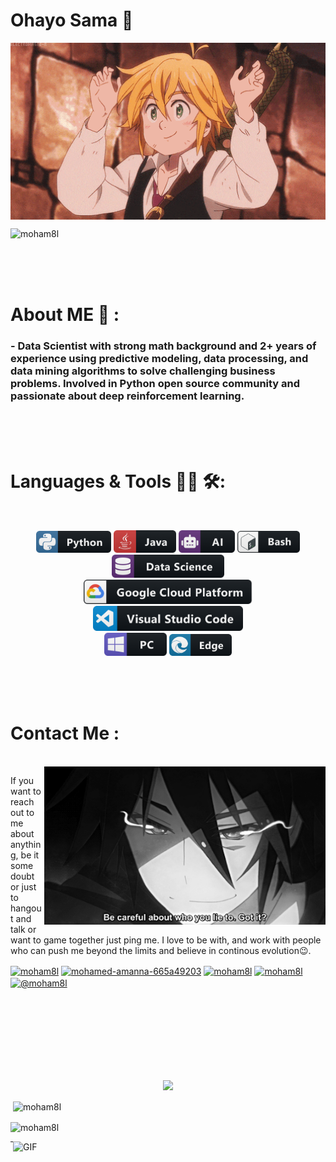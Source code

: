 # Ohayo Sama 👋

<div align="center">
<img hight="300" width="700" alt="GIF" align="center" src="https://github.com/moham8l/moham8l/blob/main/assets/208593.gif">
</div>
<p align="left"> <img src="https://komarev.com/ghpvc/?username=moham8l&label=Profile%20views&color=0e75b6&style=flat" alt="moham8l" /> </p>
</br>
</br>
</br>


# About ME 💬 :

### - Data Scientist with strong math background and 2+ years of experience using predictive modeling, data processing, and data mining algorithms to solve challenging business problems. Involved in Python open source community and passionate about deep reinforcement learning.


</br>
</br>
</br>



# Languages & Tools 👨‍💻 🛠:
</br>

<p align="center">

<!-- For more icons please follow  https://github.com/MikeCodesDotNET/ColoredBadges -->
<img src="https://github.com/moham8l/moham8l/blob/main/assets/icons/python.png" alt="python" width="120" hight="50">
<img src="https://github.com/moham8l/moham8l/blob/main/assets/icons/java.png" alt="java"  width="100" hight="50">
<img src="https://github.com/moham8l/moham8l/blob/main/assets/icons/ai.png" alt="AI" width="90" hight="50">
<img src="https://github.com/moham8l/moham8l/blob/main/assets/icons/bash.png" alt="bash" width="100" hight="50">
<img src="https://github.com/moham8l/moham8l/blob/main/assets/icons/datascience.png" alt="datascience" width="180" hight="50">
</br>
<img src="https://github.com/moham8l/moham8l/blob/main/assets/icons/google_cloud_platform.png" alt="google_cloud_platform" width="270" hight="50">
<img src="https://github.com/moham8l/moham8l/blob/main/assets/icons/visualstudio_code.png" alt="visualstudio_code" width="240" hight="50">
</br>
<img src="https://github.com/moham8l/moham8l/blob/main/assets/icons/pc.png" alt="pc" width="100" hight="50">
<img src="https://github.com/moham8l/moham8l/blob/main/assets/icons/edge.png" alt="edge" width="100" hight="50">
</p>
</br>
</br>
</br>



# Contact Me :

<p>
 </br>


<img hight="320" width="450" align="right" alt="GIF" src="https://github.com/moham8l/moham8l/blob/main/assets/93195.gif">


If you want to reach out to me about anything, be it some doubt or just to hangout and talk or want to game together just ping me. I love to be with, and work with people who can push me beyond the limits and believe in continous evolution😉.

<p align="left">
<a href="https://twitter.com/moham8l" target="blank"><img align="center" src="https://cdn.jsdelivr.net/npm/simple-icons@3.0.1/icons/twitter.svg" alt="moham8l" height="30" width="40" /></a>
<a href="https://linkedin.com/in/mohamed-amanna-665a49203" target="blank"><img align="center" src="https://cdn.jsdelivr.net/npm/simple-icons@3.0.1/icons/linkedin.svg" alt="mohamed-amanna-665a49203" height="30" width="40" /></a>
<a href="https://stackoverflow.com/users/moham8l" target="blank"><img align="center" src="https://cdn.jsdelivr.net/npm/simple-icons@3.0.1/icons/stackoverflow.svg" alt="moham8l" height="30" width="40" /></a>
<a href="https://kaggle.com/moham8l" target="blank"><img align="center" src="https://cdn.jsdelivr.net/npm/simple-icons@3.0.1/icons/kaggle.svg" alt="moham8l" height="30" width="40" /></a>
<a href="https://medium.com/@moham8l" target="blank"><img align="center" src="https://cdn.jsdelivr.net/npm/simple-icons@3.0.1/icons/medium.svg" alt="@moham8l" height="30" width="40" /></a>
</p>
 </p>
 

</br>
</br>
</br>
</br>
</br>
</br>
</br>



<p align="center" >  
  <a href="https://github.com/anuraghazra/github-readme-stats"> 
<img  src="https://github-readme-stats.vercel.app/api?username=moham8l&&show_icons=true&theme=radical"/>
  </a>
  </p>


<p>&nbsp;<img align="center" src="https://github-readme-stats.vercel.app/api?username=moham8l&show_icons=true&locale=en" alt="moham8l" /></p>

<p><img align="center" src="https://github-readme-streak-stats.herokuapp.com/?user=moham8l&" alt="moham8l" /></p>
<img hight="400" width="500" alt="GIF" align="right" src="https://github.com/moham8l/moham8l/blob/main/assets/1936.gif">

*************
